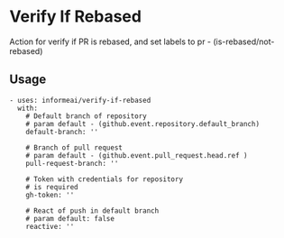 # Verify If Rebased
Action for verify if PR is rebased, and set labels to pr - (is-rebased/not-rebased)

## Usage
```
- uses: informeai/verify-if-rebased
  with:
    # Default branch of repository
    # param default - (github.event.repository.default_branch)
    default-branch: ''
    
    # Branch of pull request
    # param default - (github.event.pull_request.head.ref )
    pull-request-branch: ''
    
    # Token with credentials for repository
    # is required
    gh-token: ''

    # React of push in default branch
    # param default: false
    reactive: ''
```